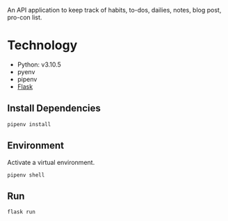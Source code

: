 An API application to keep track of habits, to-dos, dailies, notes, blog post, pro-con list.

# Technology

- Python: v3.10.5
- pyenv
- pipenv
- [Flask](https://flask.palletsprojects.com/en/2.1.x/)

## Install Dependencies

```
pipenv install
```

## Environment

Activate a virtual environment.

```
pipenv shell
```

## Run

```
flask run
```
